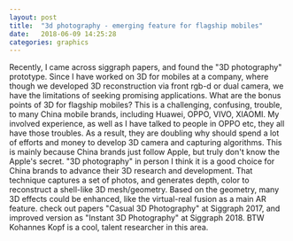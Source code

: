 ```yaml
---
layout: post
title:  "3d photography - emerging feature for flagship mobiles"
date:   2018-06-09 14:25:28
categories: graphics
---
```


Recently, I came across siggraph papers, and found the "3D photography" prototype. Since I have worked on 3D for mobiles at a company, where though we developed 3D reconstruction via front rgb-d or dual camera, we have the limitations of seeking promising applications.
What are the bonus points of 3D for flagship mobiles? This is a challenging, confusing, trouble, to many China mobile brands, including Huawei, OPPO, VIVO, XIAOMI. My involved experience, as well as I have talked to people in OPPO etc, they all have those troubles. As a result, they are doubling why should spend a lot of efforts and money to develop 3D camera and capturing algorithms. This is mainly because China brands just follow Apple, but truly don't know the Apple's secret.
"3D photography" in person I think it is a good choice for China brands to advance their 3D research and development. That technique captures a set of photos, and generates depth, color to reconstruct a shell-like 3D mesh/geometry. Based on the geometry, many 3D effects could be enhanced, like the virtual-real fusion as a main AR feature.
check out papers "Casual 3D Photography" at Siggraph 2017, and improved version as "Instant 3D Photography" at Siggraph 2018. BTW Kohannes Kopf is a cool, talent researcher in this area.


